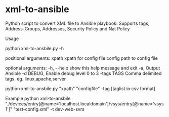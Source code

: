 # xml-to-ansible
Python script to convert XML file to Ansible playbook.  Supports tags, Address-Groups, Addresses, Security Policy and Nat Policy

Usage

python xml-to-ansbile.py -h

positional arguments:
  xpath                 xpath for config file
  config                path to config file

optional arguments:
  -h, --help            show this help message and exit
  -a,                   Output Ansible
  -d DEBUG,             Enable debug level 0 to 3
  -tags TAGS            Comma delimited tags. eg. linux,apache,server
  


python xml-to-ansbile.py "xpath" "configfile" -tag [taglist in csv format]

Example
python xml-to-ansbile "./devices/entry[@name='localhost.localdomain']/vsys/entry[@name='vsys1']" "test-config.xml"
-t dev-web-svrs
